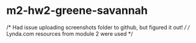 # m2-hw2-greene-savannah

/* Had issue uploading screenshots folder to github, but figured it out! */
/* Lynda.com resources from module 2 were used */ 
